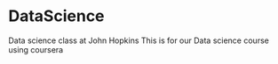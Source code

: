 # DataScience
Data science class at John Hopkins
This is for our Data science course using coursera
